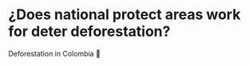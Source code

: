 # ¿Does national protect areas work for deter deforestation?

Deforestation in Colombia :evergreen_tree:



